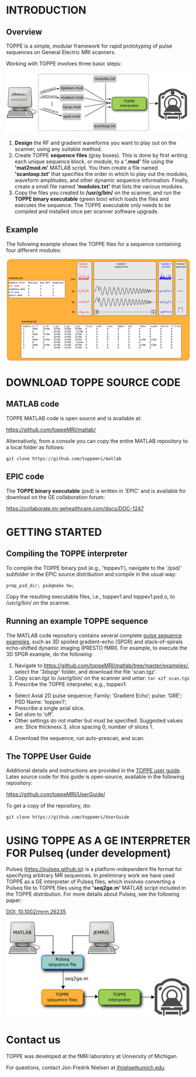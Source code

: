 
# INTRODUCTION

## Overview

TOPPE is a simple, modular framework for rapid prototyping of pulse sequences on General Electric MRI scanners.

Working with TOPPE involves three basic steps:

![TOPPE workflow](/figs/workflow.png)

1. **Design** the RF and gradient waveforms you want to play out on the scanner, using any suitable method.
1. Create TOPPE **sequence files** (gray boxes). This is done by first writing each unique sequence block, or module, to a **'.mod'** file using the **'mat2mod.m'** MATLAB script. 
You then create a file named **'scanloop.txt'** that specifies the order in which to play out the modules, waveform amplitudes, and other dynamic sequence information. 
Finally, create a small file named **'modules.txt'** that lists the various modules.
1. Copy the files you created to **/usr/g/bin/** on the scanner, and run the **TOPPE binary executable** (green box) which loads the files and executes the sequence.
The TOPPE executable only needs to be compiled and installed once per scanner software upgrade.


## Example 

The following example shows the TOPPE files for a sequence containing four different modules:

![TOPPE files](/figs/files.png)



# DOWNLOAD TOPPE SOURCE CODE



## MATLAB code

TOPPE MATLAB code is open source and is available at:

<https://github.com/toppeMRI/matlab/>

Alternatively, from a console you can copy the entire MATLAB repository to a local folder as follows:

```
git clone https://github.com/toppemri/matlab
```


## EPIC code

The **TOPPE binary executable** (psd) is written in 'EPIC' and is available for download on the GE collaboration forum: 

<https://collaborate.mr.gehealthcare.com/docs/DOC-1247>



# GETTING STARTED


## Compiling the TOPPE interpreter

To compile the TOPPE binary psd (e.g., 'toppev1'), navigate to the '/psd/' subfolder in the EPIC source distribution and compile in the usual way:
```
prep_psd_dir; psdqmake hw;
```
Copy the resulting executable files, i.e., toppev1 and toppev1.psd.o, to /usr/g/bin/ on the scanner.


## Running an example TOPPE sequence

The MATLAB code repository contains several complete [pulse sequence examples](https://github.com/toppeMRI/matlab/tree/master/examples/), such as 3D spoiled gradient-echo (SPGR) and stack-of-spirals echo-shifted dynamic imaging (PRESTO fMRI).
For example, to execute the 3D SPGR example, do the following:

1. Navigate to <https://github.com/toppeMRI/matlab/tree/master/examples/>, select the '3dspgr' folder, and download the file 'scan.tgz'.
2. Copy scan.tgz to /usr/g/bin/ on the scanner and untar: ```tar xzf scan.tgz```
3. Prescribe the TOPPE interpreter, e.g., toppev1:
  + Select Axial 2D pulse sequence; Family: ’Gradient Echo’; pulse: ’GRE’; PSD Name: ’toppev1’;
  + Prescribe a single axial slice.
  + Set shim to 'off'.
  + Other settings do not matter but must be specified. Suggested values are: Slice thickness 3, slice spacing 0, number of slices 1.
4. Download the sequence, run auto-prescan, and scan.


## The TOPPE User Guide

Additional details and instructions are provided in the [TOPPE user guide](https://github.com/toppeMRI/UserGuide/blob/master/TOPPE_UserGuide.pdf).
Latex source code for this guide is open-source, available in the following repository: 

<https://github.com/toppeMRI/UserGuide/>

To get a copy of the repository, do:
```
git clone https://github.com/toppemri/UserGuide
```

<dl>
<!-- This is a comment -->
</dl>



# USING TOPPE AS A GE INTERPRETER FOR Pulseq (under development)

Pulseq (<https://pulseq.github.io>) is a platform-independent file format for specifying arbitrary MR sequences.
In preliminary work we have used TOPPE as a GE interpreter of Pulseq files, which involves converting a Pulseq file to TOPPE files using the **'seq2ge.m'** MATLAB script included in the TOPPE distribution.
For more details about Pulseq, see the following paper: 

[DOI: 10.1002/mrm.26235](http://onlinelibrary.wiley.com/doi/10.1002/mrm.26235/abstract)

![TOPPE files](/figs/pulseq.png)


# Contact us

TOPPE was developed at the fMRI laboratory at University of Michigan.

For questions, contact Jon-Fredrik Nielsen at jfnielse@umich.edu.
